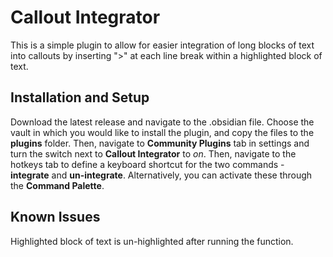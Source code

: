 # Callout Integrator

This is a simple plugin to allow for easier integration of long blocks of text into callouts by inserting ">" at each line break within a highlighted block of text. 

## Installation and Setup
Download the latest release and navigate to the .obsidian file. Choose the vault in which you would like to install the plugin, and copy the files to the **plugins** folder. Then, navigate to **Community Plugins** tab in settings and turn the switch next to **Callout Integrator** to *on*. Then, navigate to the hotkeys tab to define a keyboard shortcut for the two commands - **integrate** and **un-integrate**. Alternatively, you can activate these through the **Command Palette**. 

## Known Issues
Highlighted block of text is un-highlighted after running the function.
